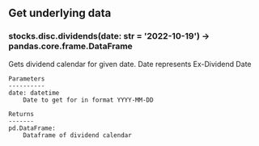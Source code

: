 ## Get underlying data 
### stocks.disc.dividends(date: str = '2022-10-19') -> pandas.core.frame.DataFrame

Gets dividend calendar for given date.  Date represents Ex-Dividend Date

    Parameters
    ----------
    date: datetime
        Date to get for in format YYYY-MM-DD

    Returns
    -------
    pd.DataFrame:
        Dataframe of dividend calendar
